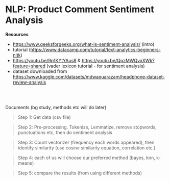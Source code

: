 # NLP: Product Comment Sentiment Analysis

**Resources**
*   https://www.geeksforgeeks.org/what-is-sentiment-analysis/ (intro)
*   tutorial (https://www.datacamp.com/tutorial/text-analytics-beginners-nltk)
*   https://youtu.be/9p1KYtYAus8 & https://youtu.be/QpzMWQvxXWk?feature=shared (vader lexicon tutorial - for sentiment analysis)
*   dataset downloaded from https://www.kaggle.com/datasets/mdwaquarazam/headphone-dataset-review-analysis

<br><br>

Documents (bg study, methods etc will do later)

> Step 1: Get data (csv file)

> Step 2: Pre-processing. Tokenize, Lemmatize, remove stopwords, punctuations etc, then do sentiment analysis

> Step 3: Count vectorizer (frequency each words appeared), then identify similarity (use cosine similarity equation, correlation etc.)

> Step 4: each of us will choose our preferred method (bayes, knn, k-means)

> Step 5: compare the results (from using different methods)





